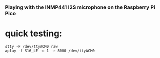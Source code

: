 
### Playing with the INMP441 I2S microphone on the Raspberry Pi Pico

# quick testing:

```
stty -F /dev/ttyACM0 raw
aplay -f S16_LE -c 1 -r 8000 /dev/ttyACM0
```

